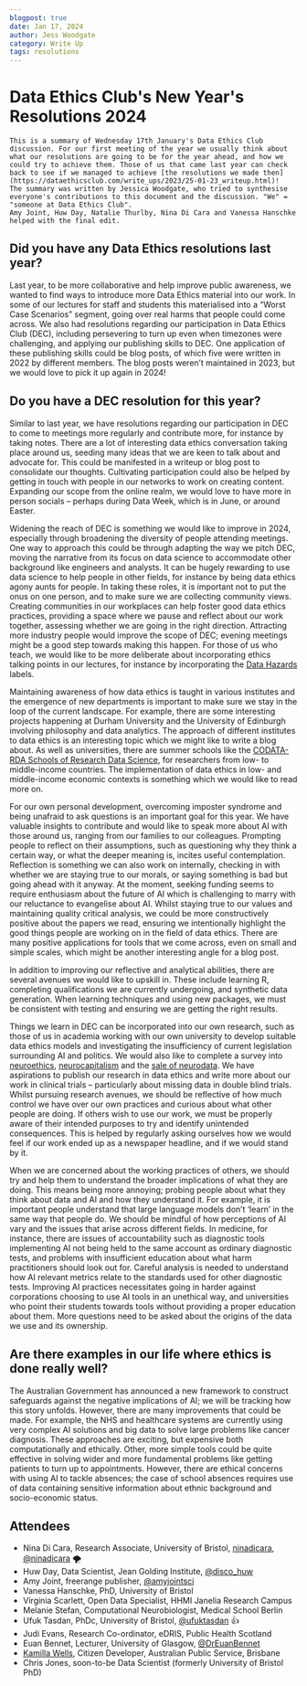 ```yaml
---
blogpost: true
date: Jan 17, 2024
author: Jess Woodgate
category: Write Up
tags: resolutions
---
```


# Data Ethics Club's New Year's Resolutions 2024

```{admonition} What's this? 
This is a summary of Wednesday 17th January's Data Ethics Club discussion. For our first meeting of the year we usually think about what our resolutions are going to be for the year ahead, and how we could try to achieve them. Those of us that came last year can check back to see if we managed to achieve [the resolutions we made then](https://dataethicsclub.com/write_ups/2023/25-01-23_writeup.html)!
The summary was written by Jessica Woodgate, who tried to synthesise everyone's contributions to this document and the discussion. "We" = "someone at Data Ethics Club". 
Amy Joint, Huw Day, Natalie Thurlby, Nina Di Cara and Vanessa Hanschke helped with the final edit.
```

## Did you have any Data Ethics resolutions last year?

Last year, to be more collaborative and help improve public awareness, we wanted to find ways to introduce more Data Ethics material into our work. In some of our lectures for staff and students this materialised into a “Worst Case Scenarios” segment, going over real harms that people could come across. We also had resolutions regarding our participation in Data Ethics Club (DEC), including persevering to turn up even when timezones were challenging, and applying our publishing skills to DEC. One application of these publishing skills could be blog posts, of which five were written in 2022 by different members. The blog posts weren’t maintained in 2023, but we would love to pick it up again in 2024!

## Do you have a DEC resolution for this year?

Similar to last year, we have resolutions regarding our participation in DEC to come to meetings more regularly and contribute more, for instance by taking notes. There are a lot of interesting data ethics conversation taking place around us, seeding many ideas that we are keen to talk about and advocate for. This could be manifested in a writeup or blog post to consolidate our thoughts. Cultivating participation could also be helped by getting in touch with people in our networks to work on creating content. Expanding our scope from the online realm, we would love to have more in person socials – perhaps during Data Week, which is in June, or around Easter.

Widening the reach of DEC is something we would like to improve in 2024, especially through broadening the diversity of people attending meetings. One way to approach this could be through adapting the way we pitch DEC, moving the narrative from its focus on data science to accommodate other background like engineers and analysts. It can be hugely rewarding to use data science to help people in other fields, for instance by being data ethics agony aunts for people. In taking these roles, it is important not to put the onus on one person, and to make sure we are collecting community views. Creating communities in our workplaces can help foster good data ethics practices, providing a space where we pause and reflect about our work together, assessing whether we are going in the right direction. Attracting more industry people would improve the scope of DEC; evening meetings might be a good step towards making this happen. For those of us who teach, we would like to be more deliberate about incorporating ethics talking points in our lectures, for instance by incorporating the [Data Hazards](https://datahazards.com/) labels.

Maintaining awareness of how data ethics is taught in various institutes and the emergence of new departments is important to make sure we stay in the loop of the current landscape. For example, there are some interesting projects happening at Durham University and the University of Edinburgh involving philosophy and data analytics. The approach of different institutes to data ethics is an interesting topic which we might like to write a blog about. As well as universities, there are summer schools like the [CODATA-RDA Schools of Research Data Science](https://codata.org/initiatives/data-skills/research-data-science-summer-schools/), for researchers from low- to middle-income countries. The implementation of data ethics in low- and middle-income economic contexts is something which we would like to read more on.

For our own personal development, overcoming imposter syndrome and being unafraid to ask questions is an important goal for this year. We have valuable insights to contribute and would like to speak more about AI with those around us, ranging from our families to our colleagues. Prompting people to reflect on their assumptions, such as questioning why they think a certain way, or what the deeper meaning is, incites useful contemplation. Reflection is something we can also work on internally, checking in with whether we are staying true to our morals, or saying something is bad but going ahead with it anyway. At the moment, seeking funding seems to require enthusiasm about the future of AI which is challenging to marry with our reluctance to evangelise about AI. Whilst staying true to our values and maintaining quality critical analysis, we could be more constructively positive about the papers we read, ensuring we intentionally highlight the good things people are working on in the field of data ethics. There are many positive applications for tools that we come across, even on small and simple scales, which might be another interesting angle for a blog post.

In addition to improving our reflective and analytical abilities, there are several avenues we would like to upskill in. These include learning R, completing qualifications we are currently undergoing, and synthetic data generation. When learning techniques and using new packages, we must be consistent with testing and ensuring we are getting the right results.

Things we learn in DEC can be incorporated into our own research, such as those of us in academia working with our own university to develop suitable data ethics models and investigating the insufficiency of current legislation surrounding AI and politics. We would also like to complete a survey into [neuroethics](https://plato.stanford.edu/entries/neuroethics/), [neurocapitalism](https://www.researchgate.net/publication/309765461_What_Is_Neurocapitalism_and_Why_Are_We_Living_In_It#fullTextFileContent) and the [sale of neurodata](https://www.nature.com/articles/s41596-023-00873-0). We have aspirations to publish our research in data ethics and write more about our work in clinical trials – particularly about missing data in double blind trials. Whilst pursuing research avenues, we should be reflective of how much control we have over our own practices and curious about what other people are doing. If others wish to use our work, we must be properly aware of their intended purposes to try and identify unintended consequences. This is helped by regularly asking ourselves how we would feel if our work ended up as a newspaper headline, and if we would stand by it.

When we are concerned about the working practices of others, we should try and help them to understand the broader implications of what they are doing. This means being more annoying; probing people about what they think about data and AI and how they understand it. For example, it is important people understand that large language models don’t ‘learn’ in the same way that people do. We should be mindful of how perceptions of AI vary and the issues that arise across different fields. In medicine, for instance, there are issues of accountability such as diagnostic tools implementing AI not being held to the same account as ordinary diagnostic tests, and problems with insufficient education about what harm practitioners should look out for. Careful analysis is needed to understand how AI relevant metrics relate to the standards used for other diagnostic tests. Improving AI practices necessitates going in harder against corporations choosing to use AI tools in an unethical way, and universities who point their students towards tools without providing a proper education about them. More questions need to be asked about the origins of the data we use and its ownership. 

## Are there examples in our life where ethics is done really well?

The Australian Government has announced a new framework to construct safeguards against the negative implications of AI; we will be tracking how this story unfolds. However, there are many improvements that could be made. For example, the NHS and healthcare systems are currently using very complex AI solutions and big data to solve large problems like cancer diagnosis. These approaches are exciting, but expensive both computationally and ethically. Other, more simple tools could be quite effective in solving wider and more fundamental problems like getting patients to turn up to appointments. However, there are ethical concerns with using AI to tackle absences; the case of school absences requires use of data containing sensitive information about ethnic background and socio-economic status.

## Attendees
- Nina Di Cara, Research Associate, University of Bristol, [ninadicara](https://github.com/ninadicara/), [@ninadicara](https://twitter.com/ninadicara) :tornado: 
- Huw Day, Data Scientist, Jean Golding Institute, [@disco_huw](https://twitter.com/disco_huw)
- Amy Joint, freerange publisher, [@amyjointsci](https://twitter.com/amyjointsci) 
- Vanessa Hanschke, PhD, University of Bristol
- Virginia Scarlett, Open Data Specialist, HHMI Janelia Research Campus
- Melanie Stefan, Computational Neurobiologist, Medical School Berlin 
- Ufuk Tasdan, PhDc, University of Bristol, [@ufuktasdan](https://www.linkedin.com/in/ufuk-tasdan-10265498/) :thumbsup: 
- Judi Evans, Research Co-ordinator, eDRIS, Public Health Scotland
- Euan Bennet, Lecturer, University of Glasgow, [@DrEuanBennet](https://twitter.com/DrEuanBennet)
- [Kamilla Wells](https://www.linkedin.com/in/kamilla-wells/), Citizen Developer, Australian Public Service, Brisbane
- Chris Jones, soon-to-be Data Scientist (formerly University of Bristol PhD)
